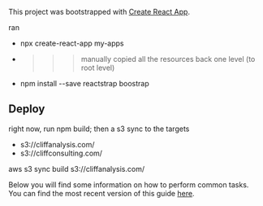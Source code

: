 This project was bootstrapped with [Create React App](https://github.com/facebookincubator/create-react-app).


ran
* npx create-react-app my-apps
* >>>  manually copied all the resources back one level (to root level)
* npm install --save reactstrap boostrap


## Deploy

right now, run npm build; then a s3 sync to the targets
 * s3://cliffanalysis.com/
 * s3://cliffconsulting.com/

aws s3 sync build s3://cliffanalysis.com/


Below you will find some information on how to perform common tasks.<br>
You can find the most recent version of this guide [here](https://github.com/facebookincubator/create-react-app/blob/master/packages/react-scripts/template/README.md).
